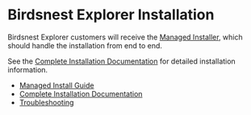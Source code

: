 # Birdsnest Explorer Installation

Birdsnest Explorer customers will receive the [Managed Installer](/documentation/install/managed.md), which should handle the installation from end to end.

See the [Complete Installation Documentation](/documentation/install/completeinstall.md) for detailed installation information.

* [Managed Install Guide](/documentation/install/managed.md)
* [Complete Installation Documentation](/documentation/install/completeinstall.md)
* [Troubleshooting](/documentation/install/troubleshooting.md)
